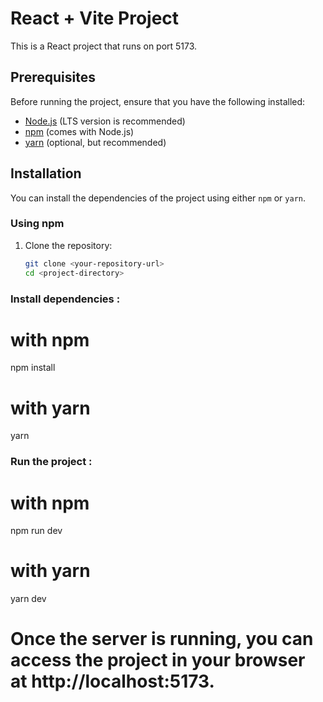 # React + Vite Project

This is a React project that runs on port 5173.

## Prerequisites

Before running the project, ensure that you have the following installed:

- [Node.js](https://nodejs.org/) (LTS version is recommended)
- [npm](https://www.npmjs.com/) (comes with Node.js)
- [yarn](https://yarnpkg.com/) (optional, but recommended)

## Installation

You can install the dependencies of the project using either `npm` or `yarn`.

### Using npm

1. Clone the repository:

   ```bash
   git clone <your-repository-url>
   cd <project-directory>
   ```

### Install dependencies :

# with npm

npm install

# with yarn

yarn

### Run the project :

# with npm

npm run dev

# with yarn

yarn dev

# Once the server is running, you can access the project in your browser at http://localhost:5173.
